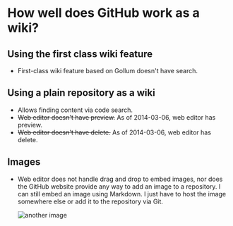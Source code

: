 # How well does GitHub work as a wiki?

## Using the first class wiki feature

* First-class wiki feature based on Gollum doesn't have search.

## Using a plain repository as a wiki

* Allows finding content via code search.
* <del>Web editor doesn't have preview.</del> As of 2014-03-06, web editor has preview.
* <del>Web editor doesn't have delete.</del> As of 2014-03-06, web editor has delete.

## Images

* Web editor does not handle drag and drop to embed images, nor does the GitHub website provide any way to add an image to a repository. I can still embed an image using Markdown. I just have to host the image somewhere else or add it to the repository via Git.

    ![another image](https://www.dropbox.com/s/syqt5tibh9u5t4r/matt_1564x1564.jpg)
